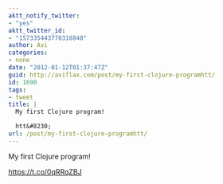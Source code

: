 ```yaml
---
aktt_notify_twitter:
- "yes"
aktt_twitter_id:
- "157335443770318848"
author: Avi
categories:
- none
date: "2012-01-12T01:37:47Z"
guid: http://aviflax.com/post/my-first-clojure-programhtt/
id: 1690
tags:
- tweet
title: |
  My first Clojure program!

  htt&#8230;
url: /post/my-first-clojure-programhtt/
---
```

My first Clojure program!

<a href="https://t.co/0qRRqZBJ" rel="nofollow">https://t.co/0qRRqZBJ</a>
